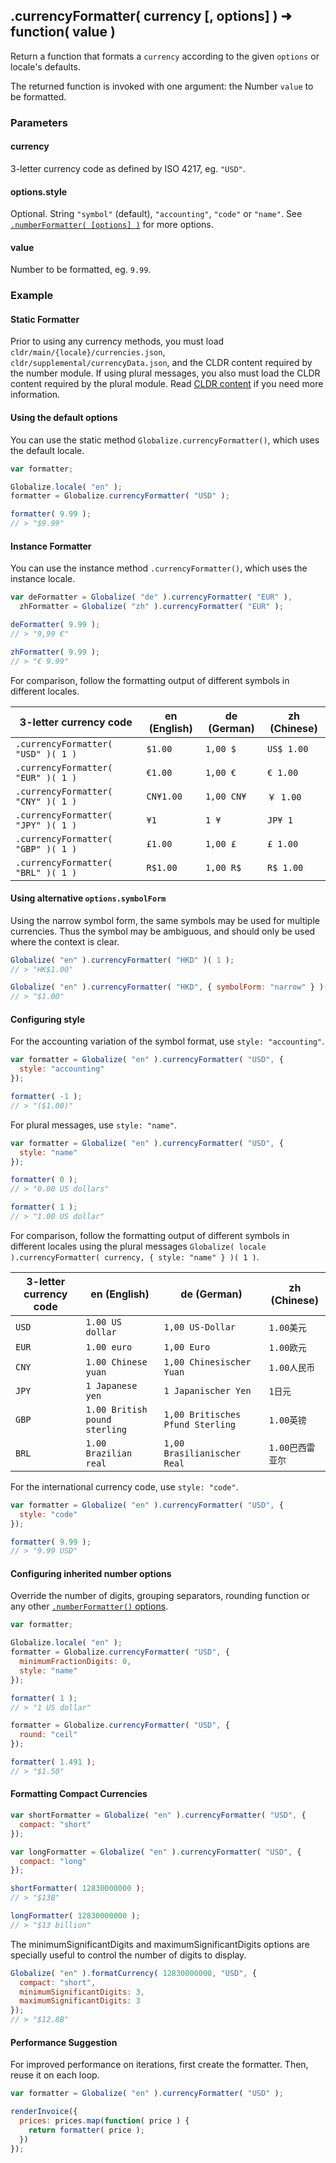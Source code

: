 ## .currencyFormatter( currency [, options] ) ➜ function( value )

Return a function that formats a `currency` according to the given `options` or locale's defaults.

The returned function is invoked with one argument: the Number `value` to be formatted.

### Parameters

#### currency

3-letter currency code as defined by ISO 4217, eg. `"USD"`.

#### options.style

Optional. String `"symbol"` (default), `"accounting"`, `"code"` or `"name"`. See [`.numberFormatter( [options] )`](../number/number-formatter.md)  for more options.

#### value

Number to be formatted, eg. `9.99`.

### Example

#### Static Formatter

Prior to using any currency methods, you must load `cldr/main/{locale}/currencies.json`, `cldr/supplemental/currencyData.json`, and the CLDR content required by the number module. If using plural messages, you also must load the CLDR content required by the plural module. Read [CLDR content][] if you need more information.

[CLDR content]: ../../../README.md#2-cldr-content

#### Using the default options

You can use the static method `Globalize.currencyFormatter()`, which uses the default locale.

```javascript
var formatter;

Globalize.locale( "en" );
formatter = Globalize.currencyFormatter( "USD" );

formatter( 9.99 );
// > "$9.99"
```

#### Instance Formatter

You can use the instance method `.currencyFormatter()`, which uses the instance locale.

```javascript
var deFormatter = Globalize( "de" ).currencyFormatter( "EUR" ),
  zhFormatter = Globalize( "zh" ).currencyFormatter( "EUR" );

deFormatter( 9.99 );
// > "9,99 €"

zhFormatter( 9.99 );
// > "€ 9.99"

```

For comparison, follow the formatting output of different symbols in different locales.

| 3-letter currency code             | en (English) | de (German) | zh (Chinese) |
| ---------------------------------- | ------------ | ----------- | ------------ |
| `.currencyFormatter( "USD" )( 1 )` | `$1.00`      | `1,00 $`    | `US$ 1.00`   |
| `.currencyFormatter( "EUR" )( 1 )` | `€1.00`      | `1,00 €`    | `€ 1.00`     |
| `.currencyFormatter( "CNY" )( 1 )` | `CN¥1.00`    | `1,00 CN¥`  | `￥ 1.00`     |
| `.currencyFormatter( "JPY" )( 1 )` | `¥1`         | `1 ¥`       | `JP¥ 1`      |
| `.currencyFormatter( "GBP" )( 1 )` | `£1.00`      | `1,00 £`    | `£ 1.00`     |
| `.currencyFormatter( "BRL" )( 1 )` | `R$1.00`     | `1,00 R$`   | `R$ 1.00`    |

#### Using alternative `options.symbolForm`

Using the narrow symbol form, the same symbols may be used for multiple currencies. Thus the symbol may be ambiguous, and should only be used where the context is clear.

```js
Globalize( "en" ).currencyFormatter( "HKD" )( 1 );
// > "HK$1.00"

Globalize( "en" ).currencyFormatter( "HKD", { symbolForm: "narrow" } )( 1 );
// > "$1.00"
```

#### Configuring style

For the accounting variation of the symbol format, use `style: "accounting"`.

```javascript
var formatter = Globalize( "en" ).currencyFormatter( "USD", {
  style: "accounting"
});

formatter( -1 );
// > "($1.00)"
```

For plural messages, use `style: "name"`.

```javascript
var formatter = Globalize( "en" ).currencyFormatter( "USD", {
  style: "name"
});

formatter( 0 );
// > "0.00 US dollars"

formatter( 1 );
// > "1.00 US dollar"
```

For comparison, follow the formatting output of different symbols in different locales using the plural messages `Globalize( locale ).currencyFormatter( currency, { style: "name" } )( 1 )`.

| 3-letter currency code | en (English)                  | de (German)                      | zh (Chinese) |
| ---------------------- | ----------------------------- | -------------------------------- | ------------ |
| `USD`                  | `1.00 US dollar`              | `1,00 US-Dollar`                 | `1.00美元`     |
| `EUR`                  | `1.00 euro`                   | `1,00 Euro`                      | `1.00欧元`     |
| `CNY`                  | `1.00 Chinese yuan`           | `1,00 Chinesischer Yuan`         | `1.00人民币`    |
| `JPY`                  | `1 Japanese yen`              | `1 Japanischer Yen`              | `1日元`        |
| `GBP`                  | `1.00 British pound sterling` | `1,00 Britisches Pfund Sterling` | `1.00英镑`     |
| `BRL`                  | `1.00 Brazilian real`         | `1,00 Brasilianischer Real`      | `1.00巴西雷亚尔`  |

For the international currency code, use `style: "code"`.

```javascript
var formatter = Globalize( "en" ).currencyFormatter( "USD", {
  style: "code"
});

formatter( 9.99 );
// > "9.99 USD"
```

#### Configuring inherited number options

Override the number of digits, grouping separators, rounding function or any other [`.numberFormatter()` options](../number/number-formatter.md).

```javascript
var formatter;

Globalize.locale( "en" );
formatter = Globalize.currencyFormatter( "USD", {
  minimumFractionDigits: 0,
  style: "name"
});

formatter( 1 );
// > "1 US dollar"

formatter = Globalize.currencyFormatter( "USD", {
  round: "ceil"
});

formatter( 1.491 );
// > "$1.50"
```

#### Formatting Compact Currencies

```js
var shortFormatter = Globalize( "en" ).currencyFormatter( "USD", {
  compact: "short"
});

var longFormatter = Globalize( "en" ).currencyFormatter( "USD", {
  compact: "long"
});

shortFormatter( 12830000000 );
// > "$13B"

longFormatter( 12830000000 );
// > "$13 billion"
```

The minimumSignificantDigits and maximumSignificantDigits options are specially useful to control the number of digits to display.

```js
Globalize( "en" ).formatCurrency( 12830000000, "USD", {
  compact: "short",
  minimumSignificantDigits: 3,
  maximumSignificantDigits: 3
});
// > "$12.8B"
```

#### Performance Suggestion

For improved performance on iterations, first create the formatter. Then, reuse it on each loop.

```javascript
var formatter = Globalize( "en" ).currencyFormatter( "USD" );

renderInvoice({
  prices: prices.map(function( price ) {
    return formatter( price );
  })
});
```
